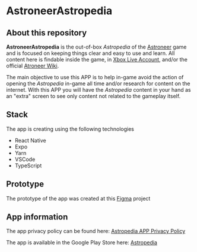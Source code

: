 # AstroneerAstropedia

## About this repository

**AstroneerAstropedia** is the out-of-box *Astropedia* of the [Astroneer](https://astroneer.space/) game and is focused on keeping things clear and easy to use and learn. All content here is findable inside the game, in [Xbox Live Account](https://account.xbox.com/en-us/Profile), and/or the official [Atroneer Wiki](https://astroneer.fandom.com/wiki).

The main objective to use this APP is to help in-game avoid the action of opening the *Astropedia* in-game all time and/or research for content on the internet. With this APP you will have the *Astropedia* content in your hand as an "extra" screen to see only content not related to the gameplay itself.

## Stack

The app is creating using the following technologies

- React Native
- Expo
- Yarn
- VSCode
- TypeScript

## Prototype

The prototype of the app was created at this [Figma](https://www.figma.com/file/NDuwttYiIcqmzR14iiwiFk/Astropedia?node-id=0%3A1) project

## App information

The app privacy policy can be found here: [Astropedia APP Privacy Policy](https://middlewaredev.home.blog/2021/11/20/astropedia-app-privacy-policy/)

The app is available in the Google Play Store here: [Astropedia](https://play.google.com/store/apps/details?id=com.middlewaredev.astropedia)
